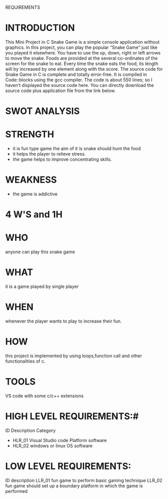 REQUIREMENTS
# INTRODUCTION #
This Mini Project in C Snake Game is a simple console application without graphics. In this project, you can play the popular “Snake Game” just like you played it elsewhere. 
You have to use the up, down, right or left arrows to move the snake.
Foods are provided at the several co-ordinates of the screen for the snake to eat. Every time the snake eats the food,
its length will by increased by one element along with the score.
The source code for Snake Game in C is complete and totally error-free. It is compiled in Code::blocks using the gcc compiler. The code is about 550 lines;
so I haven’t displayed the source code here. You can directly download the source code plus application file from the link below.

# SWOT ANALYSIS #
# STRENGTH #
 - it is fun type game the aim of it is snake should hunt the food
 - it helps the player to relieve stress.
 - the game helps to improve concentrating skills.
 
 # WEAKNESS #
 - the game is addictive
 # 4 W'S and 1H #
 # WHO #
 anyone can play this snake game
 # WHAT #
 it is a game played by single player
 # WHEN #
 whenever the player wants to play to increase their fun.
 # HOW #
 this project is implemented by using loops,function call and other functionalities of c.
 # TOOLS #
 VS code with some c/c++ extensions


# HIGH LEVEL REQUIREMENTS:#
 ID	Description	Category
- HLR_01	Visual Studio code Platform	software 
- HLR_02	windows or linux OS	software
# LOW LEVEL REQUIREMENTS: #
ID	description
LLR_01	fun game to perform basic gaming technique
LLR_02	fun game should set up a boundary platform in which the game is performed 



